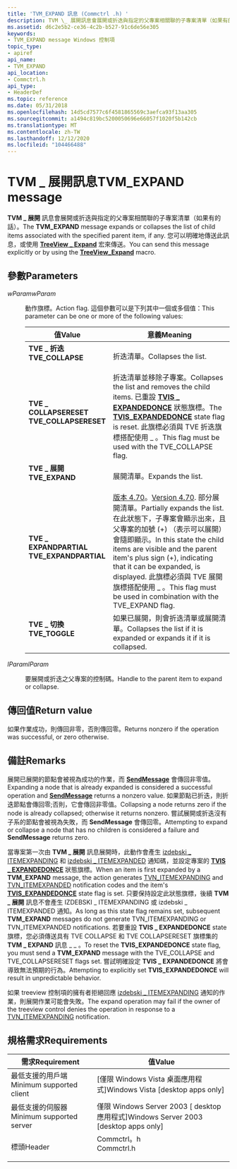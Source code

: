 ```yaml
---
title: 'TVM_EXPAND 訊息 (Commctrl .h) '
description: TVM \_ 展開訊息會展開或折迭與指定的父專案相關聯的子專案清單（如果有的話）。 您可以明確地傳送此訊息，或使用 TreeView \_ Expand 宏來傳送。
ms.assetid: d6c2e5b2-ce36-4c2b-b527-91c6de56e305
keywords:
- TVM_EXPAND message Windows 控制項
topic_type:
- apiref
api_name:
- TVM_EXPAND
api_location:
- Commctrl.h
api_type:
- HeaderDef
ms.topic: reference
ms.date: 05/31/2018
ms.openlocfilehash: 14d5cd7577c6f4581865569c3aefca93f13aa305
ms.sourcegitcommit: a1494c819bc5200050696e66057f1020f5b142cb
ms.translationtype: MT
ms.contentlocale: zh-TW
ms.lasthandoff: 12/12/2020
ms.locfileid: "104466488"
---
```

# <a name="tvm_expand-message"></a><span data-ttu-id="99be0-105">TVM \_ 展開訊息</span><span class="sxs-lookup"><span data-stu-id="99be0-105">TVM\_EXPAND message</span></span>

<span data-ttu-id="99be0-106">**TVM \_ 展開** 訊息會展開或折迭與指定的父專案相關聯的子專案清單（如果有的話）。</span><span class="sxs-lookup"><span data-stu-id="99be0-106">The **TVM\_EXPAND** message expands or collapses the list of child items associated with the specified parent item, if any.</span></span> <span data-ttu-id="99be0-107">您可以明確地傳送此訊息，或使用 [**TreeView \_ Expand**](/windows/desktop/api/Commctrl/nf-commctrl-treeview_expand) 宏來傳送。</span><span class="sxs-lookup"><span data-stu-id="99be0-107">You can send this message explicitly or by using the [**TreeView\_Expand**](/windows/desktop/api/Commctrl/nf-commctrl-treeview_expand) macro.</span></span>

## <a name="parameters"></a><span data-ttu-id="99be0-108">參數</span><span class="sxs-lookup"><span data-stu-id="99be0-108">Parameters</span></span>

<dl> <dt>

<span data-ttu-id="99be0-109">*wParam*</span><span class="sxs-lookup"><span data-stu-id="99be0-109">*wParam*</span></span> 
</dt> <dd>

<span data-ttu-id="99be0-110">動作旗標。</span><span class="sxs-lookup"><span data-stu-id="99be0-110">Action flag.</span></span> <span data-ttu-id="99be0-111">這個參數可以是下列其中一個或多個值：</span><span class="sxs-lookup"><span data-stu-id="99be0-111">This parameter can be one or more of the following values:</span></span>



| <span data-ttu-id="99be0-112">值</span><span class="sxs-lookup"><span data-stu-id="99be0-112">Value</span></span>                                                                                                                                                                     | <span data-ttu-id="99be0-113">意義</span><span class="sxs-lookup"><span data-stu-id="99be0-113">Meaning</span></span>                                                                                                                                                                                                                                                                               |
|---------------------------------------------------------------------------------------------------------------------------------------------------------------------------|---------------------------------------------------------------------------------------------------------------------------------------------------------------------------------------------------------------------------------------------------------------------------------------|
| <span id="TVE_COLLAPSE"></span><span id="tve_collapse"></span><dl> <span data-ttu-id="99be0-114"><dt>**TVE \_ 折迭**</dt></span><span class="sxs-lookup"><span data-stu-id="99be0-114"><dt>**TVE\_COLLAPSE**</dt></span></span> </dl>                | <span data-ttu-id="99be0-115">折迭清單。</span><span class="sxs-lookup"><span data-stu-id="99be0-115">Collapses the list.</span></span> <br/>                                                                                                                                                                                                                                                       |
| <span id="TVE_COLLAPSERESET"></span><span id="tve_collapsereset"></span><dl> <span data-ttu-id="99be0-116"><dt>**TVE \_ COLLAPSERESET**</dt></span><span class="sxs-lookup"><span data-stu-id="99be0-116"><dt>**TVE\_COLLAPSERESET**</dt></span></span> </dl> | <span data-ttu-id="99be0-117">折迭清單並移除子專案。</span><span class="sxs-lookup"><span data-stu-id="99be0-117">Collapses the list and removes the child items.</span></span> <span data-ttu-id="99be0-118">已重設 [**TVIS \_ EXPANDEDONCE**](tree-view-control-item-states.md) 狀態旗標。</span><span class="sxs-lookup"><span data-stu-id="99be0-118">The [**TVIS\_EXPANDEDONCE**](tree-view-control-item-states.md) state flag is reset.</span></span> <span data-ttu-id="99be0-119">此旗標必須與 TVE 折迭旗標搭配使用 \_ 。</span><span class="sxs-lookup"><span data-stu-id="99be0-119">This flag must be used with the TVE\_COLLAPSE flag.</span></span><br/>                                                                 |
| <span id="TVE_EXPAND"></span><span id="tve_expand"></span><dl> <span data-ttu-id="99be0-120"><dt>**TVE \_ 展開**</dt></span><span class="sxs-lookup"><span data-stu-id="99be0-120"><dt>**TVE\_EXPAND**</dt></span></span> </dl>                      | <span data-ttu-id="99be0-121">展開清單。</span><span class="sxs-lookup"><span data-stu-id="99be0-121">Expands the list.</span></span><br/>                                                                                                                                                                                                                                                          |
| <span id="TVE_EXPANDPARTIAL"></span><span id="tve_expandpartial"></span><dl> <span data-ttu-id="99be0-122"><dt>**TVE \_ EXPANDPARTIAL**</dt></span><span class="sxs-lookup"><span data-stu-id="99be0-122"><dt>**TVE\_EXPANDPARTIAL**</dt></span></span> </dl> | <span data-ttu-id="99be0-123">[版本 4.70](common-control-versions.md)。</span><span class="sxs-lookup"><span data-stu-id="99be0-123">[Version 4.70](common-control-versions.md).</span></span> <span data-ttu-id="99be0-124">部分展開清單。</span><span class="sxs-lookup"><span data-stu-id="99be0-124">Partially expands the list.</span></span> <span data-ttu-id="99be0-125">在此狀態下，子專案會顯示出來，且父專案的加號 (+) （表示可以展開）會隨即顯示。</span><span class="sxs-lookup"><span data-stu-id="99be0-125">In this state the child items are visible and the parent item's plus sign (+), indicating that it can be expanded, is displayed.</span></span> <span data-ttu-id="99be0-126">此旗標必須與 TVE 展開旗標搭配使用 \_ 。</span><span class="sxs-lookup"><span data-stu-id="99be0-126">This flag must be used in combination with the TVE\_EXPAND flag.</span></span><br/> |
| <span id="TVE_TOGGLE"></span><span id="tve_toggle"></span><dl> <span data-ttu-id="99be0-127"><dt>**TVE \_ 切換**</dt></span><span class="sxs-lookup"><span data-stu-id="99be0-127"><dt>**TVE\_TOGGLE**</dt></span></span> </dl>                      | <span data-ttu-id="99be0-128">如果已展開，則會折迭清單或展開清單。</span><span class="sxs-lookup"><span data-stu-id="99be0-128">Collapses the list if it is expanded or expands it if it is collapsed.</span></span><br/>                                                                                                                                                                                                     |



 

</dd> <dt>

<span data-ttu-id="99be0-129">*lParam*</span><span class="sxs-lookup"><span data-stu-id="99be0-129">*lParam*</span></span> 
</dt> <dd>

<span data-ttu-id="99be0-130">要展開或折迭之父專案的控制碼。</span><span class="sxs-lookup"><span data-stu-id="99be0-130">Handle to the parent item to expand or collapse.</span></span>

</dd> </dl>

## <a name="return-value"></a><span data-ttu-id="99be0-131">傳回值</span><span class="sxs-lookup"><span data-stu-id="99be0-131">Return value</span></span>

<span data-ttu-id="99be0-132">如果作業成功，則傳回非零，否則傳回零。</span><span class="sxs-lookup"><span data-stu-id="99be0-132">Returns nonzero if the operation was successful, or zero otherwise.</span></span>

## <a name="remarks"></a><span data-ttu-id="99be0-133">備註</span><span class="sxs-lookup"><span data-stu-id="99be0-133">Remarks</span></span>

<span data-ttu-id="99be0-134">展開已展開的節點會被視為成功的作業，而 [**SendMessage**](/windows/desktop/api/winuser/nf-winuser-sendmessage) 會傳回非零值。</span><span class="sxs-lookup"><span data-stu-id="99be0-134">Expanding a node that is already expanded is considered a successful operation and [**SendMessage**](/windows/desktop/api/winuser/nf-winuser-sendmessage) returns a nonzero value.</span></span> <span data-ttu-id="99be0-135">如果節點已折迭，則折迭節點會傳回零;否則，它會傳回非零值。</span><span class="sxs-lookup"><span data-stu-id="99be0-135">Collapsing a node returns zero if the node is already collapsed; otherwise it returns nonzero.</span></span> <span data-ttu-id="99be0-136">嘗試展開或折迭沒有子系的節點會被視為失敗，而 **SendMessage** 會傳回零。</span><span class="sxs-lookup"><span data-stu-id="99be0-136">Attempting to expand or collapse a node that has no children is considered a failure and **SendMessage** returns zero.</span></span>

<span data-ttu-id="99be0-137">當專案第一次由 **TVM \_ 展開** 訊息展開時，此動作會產生 [izdebski \_ ITEMEXPANDING](tvn-itemexpanding.md) 和 [izdebski \_ ITEMEXPANDED](tvn-itemexpanded.md) 通知碼，並設定專案的 [**TVIS \_ EXPANDEDONCE**](tree-view-control-item-states.md) 狀態旗標。</span><span class="sxs-lookup"><span data-stu-id="99be0-137">When an item is first expanded by a **TVM\_EXPAND** message, the action generates [TVN\_ITEMEXPANDING](tvn-itemexpanding.md) and [TVN\_ITEMEXPANDED](tvn-itemexpanded.md) notification codes and the item's [**TVIS\_EXPANDEDONCE**](tree-view-control-item-states.md) state flag is set.</span></span> <span data-ttu-id="99be0-138">只要保持設定此狀態旗標，後續 **TVM \_ 展開** 訊息不會產生 IZDEBSKI \_ ITEMEXPANDING 或 izdebski \_ ITEMEXPANDED 通知。</span><span class="sxs-lookup"><span data-stu-id="99be0-138">As long as this state flag remains set, subsequent **TVM\_EXPAND** messages do not generate TVN\_ITEMEXPANDING or TVN\_ITEMEXPANDED notifications.</span></span> <span data-ttu-id="99be0-139">若要重設 **TVIS \_ EXPANDEDONCE** state 旗標，您必須傳送具有 TVE COLLAPSE 和 TVE COLLAPSERESET 旗標集的 **TVM \_ EXPAND** 訊息 \_ \_ 。</span><span class="sxs-lookup"><span data-stu-id="99be0-139">To reset the **TVIS\_EXPANDEDONCE** state flag, you must send a **TVM\_EXPAND** message with the TVE\_COLLAPSE and TVE\_COLLAPSERESET flags set.</span></span> <span data-ttu-id="99be0-140">嘗試明確設定 **TVIS \_ EXPANDEDONCE** 將會導致無法預期的行為。</span><span class="sxs-lookup"><span data-stu-id="99be0-140">Attempting to explicitly set **TVIS\_EXPANDEDONCE** will result in unpredictable behavior.</span></span>

<span data-ttu-id="99be0-141">如果 treeview 控制項的擁有者拒絕回應 [izdebski \_ ITEMEXPANDING](tvn-itemexpanding.md) 通知的作業，則展開作業可能會失敗。</span><span class="sxs-lookup"><span data-stu-id="99be0-141">The expand operation may fail if the owner of the treeview control denies the operation in response to a [TVN\_ITEMEXPANDING](tvn-itemexpanding.md) notification.</span></span>

## <a name="requirements"></a><span data-ttu-id="99be0-142">規格需求</span><span class="sxs-lookup"><span data-stu-id="99be0-142">Requirements</span></span>



| <span data-ttu-id="99be0-143">需求</span><span class="sxs-lookup"><span data-stu-id="99be0-143">Requirement</span></span> | <span data-ttu-id="99be0-144">值</span><span class="sxs-lookup"><span data-stu-id="99be0-144">Value</span></span> |
|-------------------------------------|---------------------------------------------------------------------------------------|
| <span data-ttu-id="99be0-145">最低支援的用戶端</span><span class="sxs-lookup"><span data-stu-id="99be0-145">Minimum supported client</span></span><br/> | <span data-ttu-id="99be0-146">\[僅限 Windows Vista 桌面應用程式\]</span><span class="sxs-lookup"><span data-stu-id="99be0-146">Windows Vista \[desktop apps only\]</span></span><br/>                                        |
| <span data-ttu-id="99be0-147">最低支援的伺服器</span><span class="sxs-lookup"><span data-stu-id="99be0-147">Minimum supported server</span></span><br/> | <span data-ttu-id="99be0-148">僅限 Windows Server 2003 \[ desktop 應用程式\]</span><span class="sxs-lookup"><span data-stu-id="99be0-148">Windows Server 2003 \[desktop apps only\]</span></span><br/>                                  |
| <span data-ttu-id="99be0-149">標頭</span><span class="sxs-lookup"><span data-stu-id="99be0-149">Header</span></span><br/>                   | <dl> <span data-ttu-id="99be0-150"><dt>Commctrl。h</dt></span><span class="sxs-lookup"><span data-stu-id="99be0-150"><dt>Commctrl.h</dt></span></span> </dl> |



 

